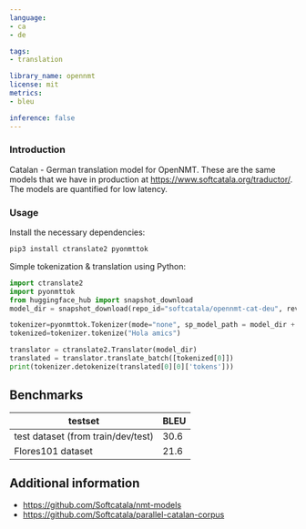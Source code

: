 ```yaml
---
language: 
- ca
- de

tags:
- translation

library_name: opennmt
license: mit
metrics:
- bleu

inference: false
---
```


### Introduction

Catalan - German translation model for OpenNMT. These are the same models that we have in production at https://www.softcatala.org/traductor/.
The models are quantified for low latency.

### Usage

Install the necessary dependencies:


```bash
pip3 install ctranslate2 pyonmttok
```


Simple tokenization & translation using Python:


```python
import ctranslate2
import pyonmttok
from huggingface_hub import snapshot_download
model_dir = snapshot_download(repo_id="softcatala/opennmt-cat-deu", revision="main")

tokenizer=pyonmttok.Tokenizer(mode="none", sp_model_path = model_dir + "/sp_m.model")
tokenized=tokenizer.tokenize("Hola amics")

translator = ctranslate2.Translator(model_dir)
translated = translator.translate_batch([tokenized[0]])
print(tokenizer.detokenize(translated[0][0]['tokens']))
```

## Benchmarks

| testset                               | BLEU  |
|---------------------------------------|-------|
| test dataset (from train/dev/test)   	| 30.6	|
| Flores101 dataset                     | 21.6	|

## Additional information
* https://github.com/Softcatala/nmt-models
* https://github.com/Softcatala/parallel-catalan-corpus
